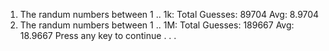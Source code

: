 1. The randum numbers between 1 .. 1k:
Total Guesses: 89704 Avg: 8.9704
2. The randum numbers between 1 .. 1M:
Total Guesses: 189667 Avg: 18.9667
Press any key to continue . . .